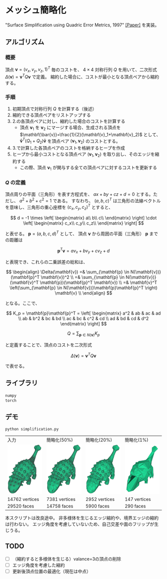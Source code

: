 # メッシュ簡略化
"Surface Simplification using Quadric Error Metrics, 1997" [[Paper]](http://www.cs.cmu.edu/~garland/Papers/quadrics.pdf) を実装。

## アルゴリズム

### 概要
頂点 $\mathbf{v}=(v_x, v_y, v_z, 1)^T$ 
毎のコストを、
$4\times4$
対称行列
$Q$
を用いて、二次形式
$\Delta(\mathbf{v})=\mathbf{v}^T Q \mathbf{v}$
で定義。
縮約した場合に、コストが最小となる頂点ペアから縮約する。

### 手順
1. 初期頂点で対称行列
   $Q$
   を計算する（後述）
3. 縮約できる頂点ペアをリストアップする
4. 2.の各頂点ペアに対し、縮約した場合のコストを計算する
   - 頂点
$\mathbf{v}_1$
を
$\mathbf{v}_2$
にマージする場合、生成される頂点を
$\mathbf{\bar{v}}=\frac{1}{2}(\mathbf{v}_1+\mathbf{v}_2)$
として、
$\mathbf{\bar{v}}^T (Q_1+Q_2) \mathbf{\bar{v}}$
を頂点ペア
$(\mathbf{v}_1, \mathbf{v}_2)$
のコストとする。
4. 3.で計算した各頂点ペアのコストを格納するヒープを作成
5. ヒープから最小コストとなる頂点ペア
$(\mathbf{v}_1, \mathbf{v}_2)$
を取り出し、そのエッジを縮約する
   - この際、頂点
$\mathbf{v}_1$
が関与する全ての頂点ペアに対するコストを更新する
  
### $Q$ の定義

頂点周りの平面（三角形）を表す方程式を、
$ax+by+cz+d=0$
とする。ただし、
$a^2+b^2+c^2=1$
である。
すなわち、
$(a, b, c)^T$
は三角形の法線ベクトルを意味し、三角形の重心座標を
$(c_x, c_y, c_z)^T$
とすると、

$$
d = -1 \times
\left[ 
\begin{matrix}
a\\
b\\
c\\
\end{matrix}
\right]
\cdot
\left[ 
\begin{matrix}
c_x\\
c_y\\
c_z\\
\end{matrix}
\right]
$$

と表せる。
$\mathbf{p}=(a,b,c,d)^T$
として、
頂点
$\mathbf{v}$
から周囲の平面（三角形）
$\mathbf{p}$
までの距離は

$$
\mathbf{p}^T \mathbf{v} = a v_x+ b v_y + c v_z + d
$$

と表現でき、これらの二乗誤差の総和は、

$$
\begin{align}
\Delta(\mathbf{v}) =& \sum_{\mathbf{p} \in N(\mathbf{v})}(\mathbf{p}^T \mathbf{v})^2 \\
=& \sum_{\mathbf{p} \in N(\mathbf{v})}(\mathbf{v}^T \mathbf{p})(\mathbf{p}^T \mathbf{v}) \\
=& \mathbf{v}^T \left(\sum_{\mathbf{p} \in N(\mathbf{v})}\mathbf{p}\mathbf{p}^T \right) \mathbf{v} \\
\end{align}
$$

となる。ここで、

$$ K_p = \mathbf{p}\mathbf{p}^T =
\left[
\begin{matrix} 
a^2 & ab & ac & ad \\ 
ab & b^2 & bc & bd \\
ac & bc & c^2 & cd \\
ad & bd & cd & d^2  
\end{matrix} 
\right]
$$

$$
Q = \sum_{\mathbf{p} \in N(\mathbf{v})} K_p
$$

と定義することで、頂点のコストを二次形式

$$\Delta(\mathbf{v})=\mathbf{v}^T Q \mathbf{v}$$

で表せる。

## ライブラリ
```
numpy
torch
```

## デモ

```
python simplification.py
```

<table>
  <tr>
    <td width="24%">入力</td>
    <td width="24%">簡略化(50%)</td>
    <td width="24%">簡略化(20%)</td>
    <td width="24%">簡略化(1%)</td>
  </tr>
  <tr>
    <td width="24%"><img src="docs/original.png" width="100%"/></td>
    <td width="24%"><img src="docs/simp_v1.png" width="100%"/></td>
    <td width="24%"><img src="docs/simp_v2.png" width="100%"/></td>
    <td width="24%"><img src="docs/simp_v4.png" width="100%"/></td>
  </tr>

  <tr>
    <td width="24%">14762 vertices</td>
    <td width="24%">7381 vertices</td>
    <td width="24%">2952 vertices</td>
    <td width="24%">147 vertices</td>
  </tr>
  <tr>
    <td width="24%">29520 faces</td>
    <td width="24%">14758 faces</td>
    <td width="24%">5900 faces</td>
    <td width="24%">290 faces</td>
  </tr>
</table>

本スクリプトは改良途中。
非多様体を生じるエッジ縮約や、境界エッジの縮約は行わない。
エッジ角度を考慮していないため、自己交差や面のフリップが生じうる。

## TODO

- [ ] （縮約すると多様体を生じる）valance=3の頂点の削除
- [ ] エッジ角度を考慮した縮約
- [ ] 更新後頂点位置の最適化（現在は中点）
